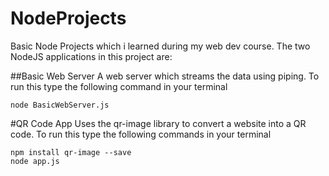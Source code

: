 # NodeProjects
Basic Node Projects which i learned during my web dev course. The two NodeJS applications in this project are:

##Basic Web Server
A web server which streams the data using piping. To run this type the following command in your terminal

```
node BasicWebServer.js
```

#QR Code App
Uses the qr-image library to convert a website into a QR code.
To run this type the following commands in your terminal

```
npm install qr-image --save
node app.js
```
